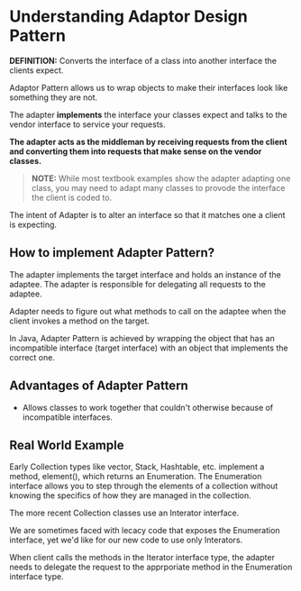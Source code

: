 # Understanding Adaptor Design Pattern

**DEFINITION:** Converts the interface of a class into another interface the clients expect.

Adaptor Pattern allows us to wrap objects to make their interfaces look like something they are not.

The adapter **implements** the interface your classes expect and talks to the vendor interface to service your requests.

**The adapter acts as the middleman by receiving requests from the client and converting them into requests that make sense on the vendor classes.**

> **NOTE:** While most textbook examples show the adapter adapting one class, you may need to adapt many classes to provode the interface the client is coded to.

The intent of Adapter is to alter an interface so that it matches one a client is expecting.

## How to implement Adapter Pattern?

The adapter implements the target interface and holds an instance of the adaptee. The adapter is responsible for delegating all requests to the adaptee.

Adapter needs to figure out what methods to call on the adaptee when the client invokes a method on the target.

In Java, Adapter Pattern is achieved by wrapping the object that has an incompatible interface (target interface) with an object that implements the correct one.

## Advantages of Adapter Pattern

- Allows classes to work together that couldn't otherwise because of incompatible interfaces.

## Real World Example

Early Collection types like vector, Stack, Hashtable, etc. implement a method, element(), which returns an Enumeration. The Enumeration interface allows you to step through the elements of a collection without knowing the specifics of how they are managed in the collection.

The more recent Collection classes use an Interator interface.

We are sometimes faced with lecacy code that exposes the Enumeration interface, yet we'd like for our new code to use only Interators.

When client calls the methods in the Iterator interface type, the adapter needs to delegate the request to the apprporiate method in the Enumeration interface type.
